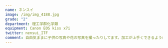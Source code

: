 ```yaml
---
name: ネンスイ
image: /img/img_4188.jpg
grade: "2"
department: 理工学群化学類
equipment: Canon EOS kiss x7i
twitter: nensui_ITF
comment: 自由気ままに子供の写真や花の写真を撮ったりしてます。加工が上手くできるようになりたい
---
```

